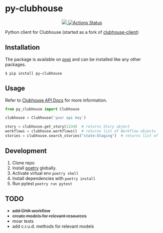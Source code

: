 # py-clubhouse

<p align="center">
<a href="https://codecov.io/gh/nickatnight/py-clubhouse">
  <img src="https://codecov.io/gh/nickatnight/py-clubhouse/branch/master/graph/badge.svg?token=E03I4QK6D9"/>
</a>
<a href="https://github.com/nickatnight/py-clubhouse/releases"><img alt="Actions Status" src="https://img.shields.io/pypi/v/py-clubhouse?style=plastic"></a>
</p>


Python client for Clubhouse (started as a fork of [clubhouse-client](https://github.com/allardbrain/clubhouse-client))

## Installation

The package is available on [pypi](https://pypi.org/project/py-clubhouse/) and can be installed like any other packages.

    $ pip install py-clubhouse

## Usage

Refer to [Clubhouse API Docs](https://clubhouse.io/api/rest/v3/) for more information.

```python
from py_clubhouse import Clubhouse

clubhouse = Clubhouse('your api key')

story = clubhouse.get_story(1234)  # returns Story object
workflows = clubhouse.workflows()  # returns list of Workflow objects
stories = clubhouse.search_stories("state:Staging")  # returns list of Story objects
```

## Development

1. Clone repo
2. Install [poetry](https://github.com/python-poetry/poetry/blob/master/README.md) globally.
3. Activate virtual env `poetry shell`
4. Install dependencies with `poetry install`
5. Run pytest `poetry run pytest`

## TODO

* ~~add GHA workflow~~
* ~~create models for relevant resources~~
* moar tests
* add c.r.u.d. methods for relevant models

